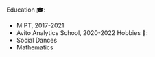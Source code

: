 Education 🎓:
* MIPT, 2017-2021
* Avito Analytics School, 2020-2022
Hobbies 🎲:
* Social Dances
* Mathematics
